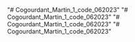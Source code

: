"# Cogourdant_Martin_1_code_062023" 
"# Cogourdant_Martin_1_code_062023" 
"# Cogourdant_Martin_1_code_062023" 
"# Cogourdant_Martin_1_code_062023" 

